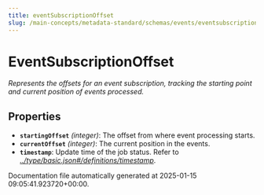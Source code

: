 ```yaml
---
title: eventSubscriptionOffset
slug: /main-concepts/metadata-standard/schemas/events/eventsubscriptionoffset
---
```


# EventSubscriptionOffset

*Represents the offsets for an event subscription, tracking the starting point and current position of events processed.*

## Properties

- **`startingOffset`** *(integer)*: The offset from where event processing starts.
- **`currentOffset`** *(integer)*: The current position in the events.
- **`timestamp`**: Update time of the job status. Refer to *[../type/basic.json#/definitions/timestamp](#/type/basic.json#/definitions/timestamp)*.


Documentation file automatically generated at 2025-01-15 09:05:41.923720+00:00.
